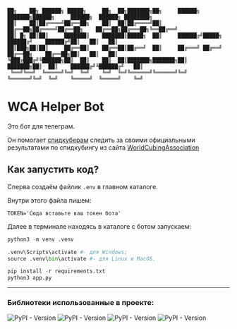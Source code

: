 ```
██╗    ██╗ ██████╗ █████╗     ██╗  ██╗███████╗██╗     ██████╗ ███████╗██████╗     ██████╗  ██████╗ ████████╗
██║    ██║██╔════╝██╔══██╗    ██║  ██║██╔════╝██║     ██╔══██╗██╔════╝██╔══██╗    ██╔══██╗██╔═══██╗╚══██╔══╝
██║ █╗ ██║██║     ███████║    ███████║█████╗  ██║     ██████╔╝█████╗  ██████╔╝    ██████╔╝██║   ██║   ██║   
██║███╗██║██║     ██╔══██║    ██╔══██║██╔══╝  ██║     ██╔═══╝ ██╔══╝  ██╔══██╗    ██╔══██╗██║   ██║   ██║   
╚███╔███╔╝╚██████╗██║  ██║    ██║  ██║███████╗███████╗██║     ███████╗██║  ██║    ██████╔╝╚██████╔╝   ██║   
 ╚══╝╚══╝  ╚═════╝╚═╝  ╚═╝    ╚═╝  ╚═╝╚══════╝╚══════╝╚═╝     ╚══════╝╚═╝  ╚═╝    ╚═════╝  ╚═════╝    ╚═╝ 
```

# WCA Helper Bot
Это бот для телеграм.

Он помогает [спидкуберам](https://www.youtube.com/watch?v=1oZY2e25VUw&t=10s, 'Кто такие спидкуберы?') следить за своими официальными результатами по спидкубингу из сайта [WorldCubingAssociation](https://www.worldcubeassociation.org/)
## Как запустить код?
Сперва создаём файлик `.env` в главном каталоге.

Внутри этого файла пишем:
```env
TOKEN='Сюда вставьте ваш токен бота'
```

Далее в терминале находясь в каталоге с ботом запускаем:
```python
python3 -m venv .venv

.venv\Scripts\activate #- для Windows;
source .venv\bin\activate #- для Linux и MacOS.

pip install -r requirements.txt
python3 app.py
```
____
### Библиотеки использованные в проекте:
![PyPI - Version](https://img.shields.io/pypi/v/aiogram?style=flat-square&label=aiogram)
![PyPI - Version](https://img.shields.io/pypi/v/aiohttp?label=aiohttp)
![PyPI - Version](https://img.shields.io/pypi/v/sqlalchemy?style=flat-square&label=sqlalchemy)
![PyPI - Version](https://img.shields.io/pypi/v/python-dotenv?label=python-dotenv)
